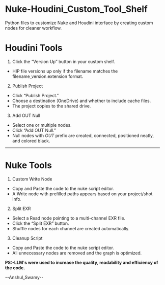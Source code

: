 # Nuke-Houdini_Custom_Tool_Shelf
Python files to customize Nuke and Houdini interface by creating custom nodes for cleaner workflow.

# Houdini Tools
1) Click the “Version Up” button in your custom shelf.
- HIP file versions up only if the filename matches the filename_version.extension format.

2) Publish Project
- Click “Publish Project.”
- Choose a destination (OneDrive) and whether to include cache files.
- The project copies to the shared drive.

3) Add OUT Null
- Select one or multiple nodes.
- Click “Add OUT Null.”
- Null nodes with _OUT_ prefix are created, connected, positioned neatly, and colored black.
-----------------------------------------------------

# Nuke Tools
1) Custom Write Node
- Copy and Paste the code to the nuke script editor.
- A Write node with prefilled paths appears based on your project/shot info.

2) Split EXR
- Select a Read node pointing to a multi-channel EXR file.
- Click the “Split EXR” button.
- Shuffle nodes for each channel are created automatically.

3) Cleanup Script
- Copy and Paste the code to the nuke script editor.
- All unnecessary nodes are removed and the graph is optimized.

 **PS:-LLM's were used to increase the quality, readability and efficiency of the code.**

--Anshul_Swamy--
